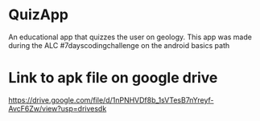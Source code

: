 # QuizApp
An educational app that quizzes the user on geology. This app was made during the ALC #7dayscodingchallenge on the android basics path
# Link to apk file on google drive
https://drive.google.com/file/d/1nPNHVDf8b_1sVTesB7nYreyf-AvcF6Zw/view?usp=drivesdk
